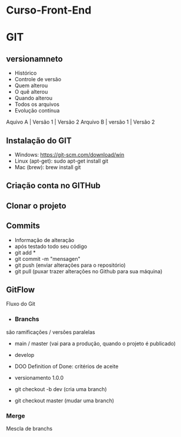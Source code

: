 # Curso-Front-End



# GIT
## versionamneto
- Histórico
- Controle de versão
- Quem alterou
- O quê alterou
- Quando alterou
- Todos os arquivos
- Evolução  contínua


Aquivo A | Versão 1 | Versão 2
Arquivo B | versão 1 | Versão 2

## Instalação do GIT

- Windows: https://git-scm.com/download/win
- Linux (apt-get): sudo apt-get install git
- Mac (brew): brew install git

## Criação conta no GITHub

## Clonar o projeto



## Commits
 - Informação de alteração
 - após testado  todo seu código 
 - git add *
 - git commit -m "mensagen"
 - git push (enviar alterações para o repositório)
 - git pull (puxar trazer alterações no Github para sua máquina)
 ## GitFlow
 Fluxo do Git

 - ### Branchs
 são ramificações / versões paralelas

 - main / master (vai para a produção, quando o projeto é publicado)
 - develop
 - DOO Definition of Done: critérios de aceite
 - versionamento 1.0.0

 - git checkout -b dev (cria uma branch)
 - git checkout master (mudar uma branch) 
 ### Merge
 Mescla de branchs
